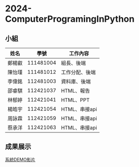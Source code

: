 # 2024-ComputerProgramingInPython
## 小組
| 姓名 | 學號 | 工作內容 |
|-------|-------|-------|
| 鄭楊叡 | 111481004 | 組長、後端 |
| 陳怡瑾 | 111481012 | 工作分配、後端 |
| 李偉銘 | 112481003 | 資料庫、後端 |
| 邵睿騏 | 112421037 | HTML、報告 |
| 林郁婷 | 112421041 | HTML、PPT |
| 楊皓宇 | 112421054 | HTML、串接api |
| 周詠霖 | 112421059 | HTML、串接api |
| 蔡承洋 | 112421063 | HTML、串接api |

## 成果展示
[系統DEMO影片](https://www.youtube.com/watch?v=X-0GFfpIMTc)
